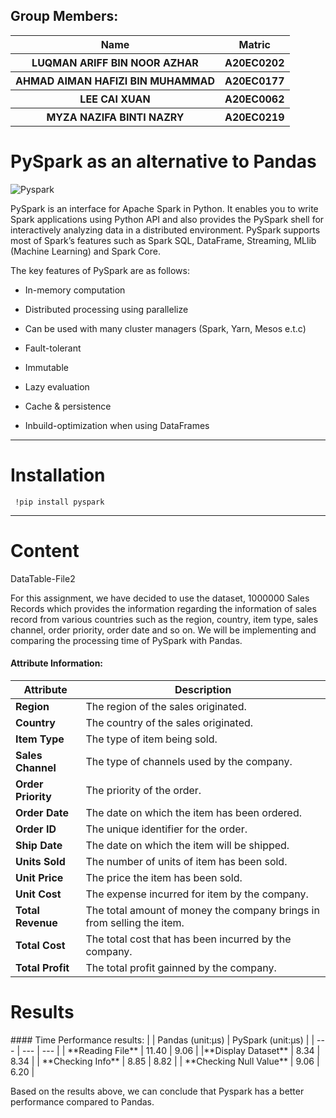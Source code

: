 ## Group Members: 
<table align = "center">
  <tr>
    <th>Name</th>
    <th>Matric</th>
  </tr>
  <tr>
    <th>LUQMAN ARIFF BIN NOOR AZHAR</th>
    <th>A20EC0202</th>
  </tr>
  <tr>
    <th>AHMAD AIMAN HAFIZI BIN MUHAMMAD</th>
    <th>A20EC0177</th>
  </tr>
    <tr>
    <th>LEE CAI XUAN</th>
    <th>A20EC0062</th>
  </tr>
    <tr>
    <th>MYZA NAZIFA BINTI NAZRY</th>
    <th>A20EC0219</th>
  </tr>
</table>

<h1>PySpark as an alternative to Pandas</h1>

![Pyspark](https://miro.medium.com/max/1200/1*qgkjkj6BLVS1uD4mw_sTEg.png)

PySpark is an interface for Apache Spark in Python. It enables you to write Spark applications using Python API and also provides the PySpark shell for interactively analyzing data in a distributed environment. PySpark supports most of Spark’s features such as Spark SQL, DataFrame, Streaming, MLlib (Machine Learning) and Spark Core.

The key features of PySpark are as follows:

- In-memory computation

- Distributed processing using parallelize

- Can be used with many cluster managers (Spark, Yarn, Mesos e.t.c)

- Fault-tolerant

- Immutable

- Lazy evaluation

- Cache & persistence

- Inbuild-optimization when using DataFrames


<hr>

<h1>Installation</h1>
<code> !pip install pyspark </code>

<hr>

<h1>Content</h1>
DataTable-File2

For this assignment, we have decided to use the dataset, 1000000 Sales Records which provides the information regarding the information of sales record from various countries such as the region, country, item type, sales channel, order priority, order date and so on. We will be implementing and comparing the processing time of PySpark with Pandas.

#### Attribute Information:
| Attribute | Description |
| --- | --- |
| **Region** |   The region of the sales originated.  |
|**Country** |   The country of the sales originated. |
| **Item Type** | The type of item being sold. |
| **Sales Channel** |  The type of channels used by the company. |
| **Order Priority** | The priority of the order.  |
| **Order Date** |  The date on which the item has been ordered.   |
| **Order ID** | The unique identifier for the order.  |
| **Ship Date** | The date on which the item will be shipped.  |
| **Units Sold** |  The number of units of item has been sold.   |
|**Unit Price** |  The price the item has been sold. |
| **Unit Cost** | The expense incurred for item by the company. |
| **Total Revenue** | The total amount of money the company brings in from selling the item.  |
| **Total Cost** | The total cost that has been incurred by the company. |
| **Total Profit** |   The total profit gainned by the company.  |

<h1>Results</h1>
#### Time Performance results:
|  | Pandas (unit:µs) | PySpark (unit:µs) |
| --- | --- | --- |
| **Reading File** |   11.40  |   9.06  |
|**Display Dataset** |   8.34 |   8.34  |
| **Checking Info** | 8.85 |   8.82  |
| **Checking Null Value** |  9.06 |   6.20  |

Based on the results above, we can conclude that Pyspark has a better performance compared to Pandas.
